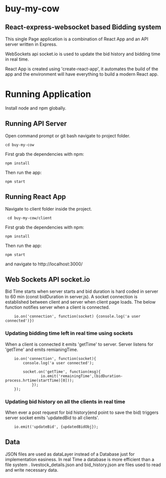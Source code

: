 # buy-my-cow

## React-express-websocket based Bidding system

This single Page application is a combination of React App and an API server written in Express.

WebSockets api socket.io is used to update the bid history and bidding time in real time.

React App is created using 'create-react-app', it automates the build of the app and the environment will have everything to build a modern React app.

# Running Application
Install node and npm globally.
## Running API Server
Open command prompt or git bash navigate to project folder.

    cd buy-my-cow
First grab the dependencies with npm:

    npm install
   
Then run the app:

    npm start

## Running React App
Navigate to client folder inside the project.

     cd buy-my-cow/client
     
First grab the dependencies with npm:

    npm install
 
Then run the app: 

    npm start
  
and navigate to http://localhost:3000/

## Web Sockets API socket.io
Bid Time starts when server starts and bid duration is hard coded in server to 60 min (const bidDuration in server.js).
A socket connection is established between client and server when client page loads. The below function notifies server when a client is connected.

        io.on('connection', function(socket) {console.log('a user connected')})
        
 ### Updating bidding time left in real time using sockets 
        
 When a client is connected it emits 'getTime' to server.
 Server listens for 'getTime' and emits remianingTime.
 
        io.on('connection', function(socket){
            console.log('a user connected');

            socket.on('getTime', function(msg){
                    io.emit('remainingTime',(bidDuration-process.hrtime(startTime)[0]));
                });           
        });
        
  ### Updating bid history on all the clients in real time 
  
  When ever a post request for bid history(end point to save the bid) triggers server socket emits 'updatedBid to all clients'.
  
        io.emit('updateBid', {updatedBidObj});	
        
  ## Data
  
 JSON files are used as dataLayer instead of a Database just for implementation easiness. In real Time a database is more efficient than a file system . livestock_details.json and bid_history.json are files used to read and write necessary data.
 

 
 
  
  
  
        
   
 
 
     
        




